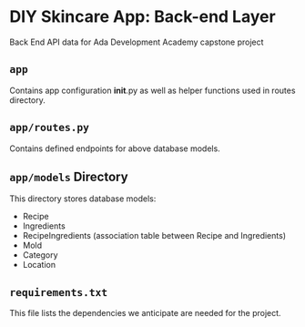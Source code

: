 # DIY Skincare App: Back-end Layer

Back End API data for Ada Development Academy capstone project

## `app`

Contains app configuration __init__.py as well as helper functions used in routes directory.

## `app/routes.py`

Contains defined endpoints for above database models. 

## `app/models` Directory

This directory stores database models:

- Recipe
- Ingredients
- RecipeIngredients (association table between Recipe and Ingredients)
- Mold
- Category
- Location

## `requirements.txt`

This file lists the dependencies we anticipate are needed for the project.

